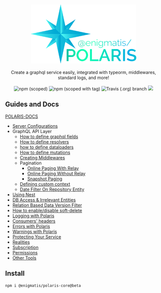 <p align="center">
    <img height="190" src="https://github.com/Enigmatis/polaris-nest-logger/raw/master/polarisen.png" alt="polaris logo" /><br><br>
    Create a graphql service easily, integrated with typeorm, middlewares, standard logs, and more!<br><br>
    <img alt="npm (scoped)" src="https://img.shields.io/npm/v/@enigmatis/polaris-core">
    <img alt="npm (scoped with tag)" src="https://img.shields.io/npm/v/@enigmatis/polaris-core/beta">
    <img alt="Travis (.org) branch" src="https://travis-ci.com/Enigmatis/polaris-united.svg?branch=master">
    <a href="https://www.codacy.com/gh/Enigmatis/polaris-core?utm_source=github.com&amp;utm_medium=referral&amp;utm_content=Enigmatis/polaris-core&amp;utm_campaign=Badge_Grade"><img src="https://api.codacy.com/project/badge/Grade/6a403edb43684b2382728837f58bbfbb"/></a>
</p>

## Guides and Docs

[POLARIS-DOCS](http://polaris-docs.owls.shlomke.xyz/)
- [Server Configurations](https://github.com/Enigmatis/polaris-united/tree/development/packages/polaris-core/guides/configurations)
- GraphQL API Layer 
    - [How to define graphql fields](https://github.com/Enigmatis/polaris-united/tree/development/packages/polaris-core/guides/graphql/typeDefs)
    - [How to define resolvers](https://github.com/Enigmatis/polaris-united/tree/development/packages/polaris-core/guides/graphql/resolvers)
    - [how to define dataloaders](https://github.com/Enigmatis/polaris-united/tree/development/packages/polaris-core/guides/graphql/dataloader)
    - [How to define mutations](https://github.com/Enigmatis/polaris-united/tree/development/packages/polaris-core/guides/graphql/mutations)
    - [Creating Middlewares](https://github.com/Enigmatis/polaris-united/tree/development/packages/polaris-core/guides/graphql/middlewares)
    - Pagination
        - [Online Paging With Relay](https://github.com/Enigmatis/polaris-united/tree/development/packages/polaris-core/guides/graphql/online-paging)
        - [Online Paging Without Relay](https://github.com/Enigmatis/polaris-united/tree/development/packages/polaris-core/guides/online-paging-without-relay)
        - [Snapshot Paging](https://github.com/Enigmatis/polaris-united/tree/development/packages/polaris-core/guides/snapshot)
    - [Defining custom context](https://github.com/Enigmatis/polaris-united/tree/development/packages/polaris-core/guides/context)
    - [Date Filter On Repository Entity](https://github.com/Enigmatis/polaris-united/tree/development/packages/polaris-core/guides/graphql/date-filter)
- [Using Nest](https://github.com/Enigmatis/polaris-united/tree/development/packages/polaris-nest/guides)
- [DB Access & Irrelevant Entities](https://github.com/Enigmatis/polaris-united/tree/development/packages/polaris-core/guides/dal)
- [Relation Based Data Version Filter](https://github.com/Enigmatis/polaris-united/tree/development/packages/polaris-core/guides/relation-based-data-version)
- [How to enable/disable soft-delete](https://github.com/Enigmatis/polaris-united/tree/development/packages/polaris-core/guides/soft-delete)
- [Logging with Polaris](https://github.com/Enigmatis/polaris-united/tree/development/packages/polaris-core/guides/logging)
- [Consumers' headers](https://github.com/Enigmatis/polaris-united/tree/development/packages/polaris-core/guides/consumer-headers)
- [Errors with Polaris](https://github.com/Enigmatis/polaris-united/tree/development/packages/polaris-core/guides/errors)
- [Warnings with Polaris](https://github.com/Enigmatis/polaris-united/tree/development/packages/polaris-core/guides/warnings)
- [Protecting Your Service](https://github.com/Enigmatis/polaris-united/tree/development/packages/polaris-core/guides/protection)
- [Realities](https://github.com/Enigmatis/polaris-united/tree/development/packages/polaris-core/guides/realities)
- [Subscription](https://github.com/Enigmatis/polaris-united/tree/development/packages/polaris-core/guides/subscription)
- [Permissions](https://github.com/Enigmatis/polaris-united/tree/development/packages/polaris-permissions/guides)
- [Other Tools](https://github.com/Enigmatis/polaris-united/tree/development/packages/polaris-core/guides/tools)

## Install

```
npm i @enigmatis/polaris-core@beta
```
